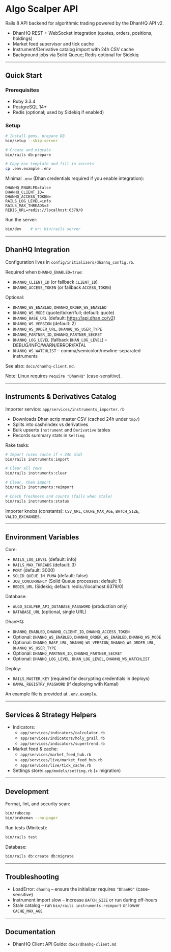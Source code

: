 # Algo Scalper API

Rails 8 API backend for algorithmic trading powered by the DhanHQ API v2.

- DhanHQ REST + WebSocket integration (quotes, orders, positions, holdings)
- Market feed supervisor and tick cache
- Instrument/Derivative catalog import with 24h CSV cache
- Background jobs via Solid Queue; Redis optional for Sidekiq

---

## Quick Start

### Prerequisites
- Ruby 3.3.4
- PostgreSQL 14+
- Redis (optional; used by Sidekiq if enabled)

### Setup
```bash
# Install gems, prepare DB
bin/setup --skip-server

# Create and migrate
bin/rails db:prepare

# Copy env template and fill in secrets
cp .env.example .env
```

Minimal `.env` (Dhan credentials required if you enable integration):
```dotenv
DHANHQ_ENABLED=false
DHANHQ_CLIENT_ID=
DHANHQ_ACCESS_TOKEN=
RAILS_LOG_LEVEL=info
RAILS_MAX_THREADS=3
REDIS_URL=redis://localhost:6379/0
```

Run the server:
```bash
bin/dev    # or: bin/rails server
```

---

## DhanHQ Integration

Configuration lives in `config/initializers/dhanhq_config.rb`.

Required when `DHANHQ_ENABLED=true`:
- `DHANHQ_CLIENT_ID` (or fallback `CLIENT_ID`)
- `DHANHQ_ACCESS_TOKEN` (or fallback `ACCESS_TOKEN`)

Optional:
- `DHANHQ_WS_ENABLED`, `DHANHQ_ORDER_WS_ENABLED`
- `DHANHQ_WS_MODE` (quote/ticker/full; default: quote)
- `DHANHQ_BASE_URL` (default: https://api.dhan.co/v2)
- `DHANHQ_WS_VERSION` (default: 2)
- `DHANHQ_WS_ORDER_URL`, `DHANHQ_WS_USER_TYPE`
- `DHANHQ_PARTNER_ID`, `DHANHQ_PARTNER_SECRET`
- `DHANHQ_LOG_LEVEL` (fallback `DHAN_LOG_LEVEL`) – DEBUG/INFO/WARN/ERROR/FATAL
- `DHANHQ_WS_WATCHLIST` – comma/semicolon/newline-separated instruments

See also: `docs/dhanhq-client.md`.

Note: Linux requires `require "DhanHQ"` (case-sensitive).

---

## Instruments & Derivatives Catalog

Importer service: `app/services/instruments_importer.rb`

- Downloads Dhan scrip master CSV (cached 24h under `tmp/`)
- Splits into cash/index vs derivatives
- Bulk upserts `Instrument` and `Derivative` tables
- Records summary stats in `Setting`

Rake tasks:
```bash
# Import (uses cache if < 24h old)
bin/rails instruments:import

# Clear all rows
bin/rails instruments:clear

# Clear, then import
bin/rails instruments:reimport

# Check freshness and counts (fails when stale)
bin/rails instruments:status
```

Importer knobs (constants): `CSV_URL`, `CACHE_MAX_AGE`, `BATCH_SIZE`, `VALID_EXCHANGES`.

---

## Environment Variables

Core:
- `RAILS_LOG_LEVEL` (default: info)
- `RAILS_MAX_THREADS` (default: 3)
- `PORT` (default: 3000)
- `SOLID_QUEUE_IN_PUMA` (default: false)
- `JOB_CONCURRENCY` (Solid Queue processes; default: 1)
- `REDIS_URL` (Sidekiq; default: redis://localhost:6379/0)

Database:
- `ALGO_SCALPER_API_DATABASE_PASSWORD` (production only)
- `DATABASE_URL` (optional, single URL)

DhanHQ:
- `DHANHQ_ENABLED`, `DHANHQ_CLIENT_ID`, `DHANHQ_ACCESS_TOKEN`
- Optional: `DHANHQ_WS_ENABLED`, `DHANHQ_ORDER_WS_ENABLED`, `DHANHQ_WS_MODE`
- Optional: `DHANHQ_BASE_URL`, `DHANHQ_WS_VERSION`, `DHANHQ_WS_ORDER_URL`, `DHANHQ_WS_USER_TYPE`
- Optional: `DHANHQ_PARTNER_ID`, `DHANHQ_PARTNER_SECRET`
- Optional: `DHANHQ_LOG_LEVEL`, `DHAN_LOG_LEVEL`, `DHANHQ_WS_WATCHLIST`

Deploy:
- `RAILS_MASTER_KEY` (required for decrypting credentials in deploys)
- `KAMAL_REGISTRY_PASSWORD` (if deploying with Kamal)

An example file is provided at `.env.example`.

---

## Services & Strategy Helpers

- Indicators:
  - `app/services/indicators/calculator.rb`
  - `app/services/indicators/holy_grail.rb`
  - `app/services/indicators/supertrend.rb`
- Market feed & cache:
  - `app/services/market_feed_hub.rb`
  - `app/services/live/market_feed_hub.rb`
  - `app/services/live/tick_cache.rb`
- Settings store: `app/models/setting.rb` (+ migration)

---

## Development

Format, lint, and security scan:
```bash
bin/rubocop
bin/brakeman --no-pager
```

Run tests (Minitest):
```bash
bin/rails test
```

Database:
```bash
bin/rails db:create db:migrate
```

---

## Troubleshooting

- LoadError: `dhanhq` – ensure the initializer requires `"DhanHQ"` (case-sensitive)
- Instrument import slow – increase `BATCH_SIZE` or run during off-hours
- Stale catalog – run `bin/rails instruments:reimport` or lower `CACHE_MAX_AGE`

---

## Documentation

- DhanHQ Client API Guide: `docs/dhanhq-client.md`

